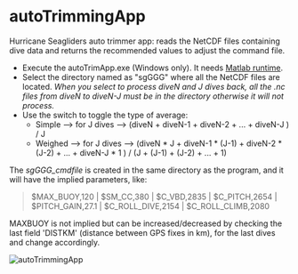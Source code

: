 # autoTrimmingApp
Hurricane Seagliders auto trimmer app: reads the NetCDF files containing dive data and returns the recommended values to adjust the command file.

- Execute the autoTrimApp.exe (Windows only). It needs [Matlab runtime](https://www.mathworks.com/products/compiler/matlab-runtime.html#:~:text=The%20MATLAB%20Runtime%20is%20a%20standalone%20set%20of,numerical%20applications%20or%20software%20components%20quickly%20and%20securely).
- Select the directory named as "sgGGG" where all the NetCDF files are located. *When you select to process diveN and J dives back, all the .nc files from diveN to diveN-J must be in the directory otherwise it will not process.*
- Use the switch to toggle the type of average:
  - Simple --> for J dives --> (diveN + diveN-1 + diveN-2 + ... + diveN-J ) / J
  - Weighed --> for J dives --> (diveN * J + diveN-1 * (J-1) + diveN-2 * (J-2) + ... + diveN-J * 1 ) / (J + (J-1) + (J-2) + ... + 1) 

The *sgGGG_cmdfile* is created in the same directory as the program, and it will have the implied parameters, like:
>$MAX_BUOY,120  |
>$SM_CC,380   | 
>$C_VBD,2835  |
>$C_PITCH,2654    | 
>$PITCH_GAIN,27.1   |
>$C_ROLL_DIVE,2154  |
>$C_ROLL_CLIMB,2080 

MAXBUOY is not implied but can be increased/decreased by checking the last field 'DISTKM' (distance between GPS fixes in km), for the last dives and change accordingly.

![autoTrimmingApp](https://user-images.githubusercontent.com/89260258/187809712-9e9be9c2-cfa3-4699-91dc-3a2e92d68117.png)
